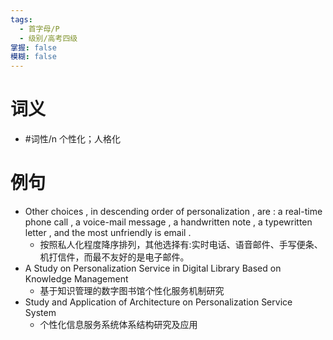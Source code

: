 ```yaml
---
tags:
  - 首字母/P
  - 级别/高考四级
掌握: false
模糊: false
---
```

# 词义
- #词性/n  个性化；人格化
# 例句
- Other choices , in descending order of personalization , are : a real-time phone call , a voice-mail message , a handwritten note , a typewritten letter , and the most unfriendly is email .
	- 按照私人化程度降序排列，其他选择有:实时电话、语音邮件、手写便条、机打信件，而最不友好的是电子邮件。
- A Study on Personalization Service in Digital Library Based on Knowledge Management
	- 基于知识管理的数字图书馆个性化服务机制研究
- Study and Application of Architecture on Personalization Service System
	- 个性化信息服务系统体系结构研究及应用
